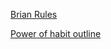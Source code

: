 [Brian Rules](http://www.brainrules.net/pdf/brainrules_summaries.pdf)


[Power of habit outline](
http://www.kimhartman.se/wp-content/uploads/2013/09/The-Power-of-Habit-Summary.pdf)
